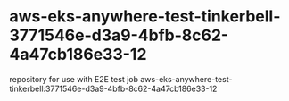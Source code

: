 # aws-eks-anywhere-test-tinkerbell-3771546e-d3a9-4bfb-8c62-4a47cb186e33-12
repository for use with E2E test job aws-eks-anywhere-test-tinkerbell:3771546e-d3a9-4bfb-8c62-4a47cb186e33-12
